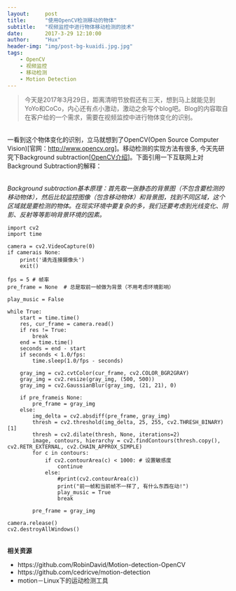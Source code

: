 ```yaml
---
layout:     post
title:      "使用OpenCV检测移动的物体"
subtitle:   "视频监控中进行物体移动检测的技术"
date:       2017-3-29 12:10:00
author:     "Hux"
header-img: "img/post-bg-kuaidi.jpg.jpg"
tags:
    - OpenCV
    - 视频监控
    - 移动检测
    - Motion Detection
---
```


> 今天是2017年3月29日，距离清明节放假还有三天，想到马上就能见到YoYo和CoCo，内心还有点小激动，激动之余写个blog吧。Blog的内容取自在客户给的一个需求，需要在视频监控中进行物体变化的识别。

<br>一看到这个物体变化的识别，立马就想到了OpenCV(Open Source Computer Vision)[官网：<a href="http://www.opencv.org">http://www.opencv.org</a>]。移动检测的实现方法有很多, 今天先研究下Background subtraction[<a href="http://docs.opencv.org/master/db/d5c/tutorial_py_bg_subtraction.html">OpenCV介绍</a>]。下面引用一下互联网上对Background Subtraction的解释：

<br>
<i>
Background subtraction基本原理：首先取一张静态的背景图（不包含要检测的移动物体），然后比较监控图像（包含移动物体）和背景图，找到不同区域，这个区域就是要检测的物体。在现实环境中要复杂的多，我们还要考虑到光线变化、阴影、反射等等影响背景环境的因素。
</i>


    import cv2
    import time
     
    camera = cv2.VideoCapture(0)
    if camerais None:
        print('请先连接摄像头')
        exit()
     
    fps = 5 # 帧率
    pre_frame = None  # 总是取前一帧做为背景（不用考虑环境影响）
     
    play_music = False
     
    while True:
        start = time.time()
        res, cur_frame = camera.read()
        if res != True:
            break
        end = time.time()
        seconds = end - start
        if seconds < 1.0/fps:
            time.sleep(1.0/fps - seconds)

        gray_img = cv2.cvtColor(cur_frame, cv2.COLOR_BGR2GRAY)
        gray_img = cv2.resize(gray_img, (500, 500))
        gray_img = cv2.GaussianBlur(gray_img, (21, 21), 0)
     
        if pre_frameis None:
            pre_frame = gray_img
        else:
            img_delta = cv2.absdiff(pre_frame, gray_img)
            thresh = cv2.threshold(img_delta, 25, 255, cv2.THRESH_BINARY)[1]
            thresh = cv2.dilate(thresh, None, iterations=2)
            image, contours, hierarchy = cv2.findContours(thresh.copy(), cv2.RETR_EXTERNAL, cv2.CHAIN_APPROX_SIMPLE)
            for c in contours:
                if cv2.contourArea(c) < 1000: # 设置敏感度
                    continue
                else:
                    #print(cv2.contourArea(c))
                    print("前一帧和当前帧不一样了, 有什么东西在动!")
                    play_music = True
                    break
     
            pre_frame = gray_img
     
    camera.release()
    cv2.destroyAllWindows()


<br><b>相关资源</b>
<ul>
<li>https://github.com/RobinDavid/Motion-detection-OpenCV </li>
<li>https://github.com/cedricve/motion-detection </li>
<li>motion－Linux下的运动检测工具 </li>
</ul>







